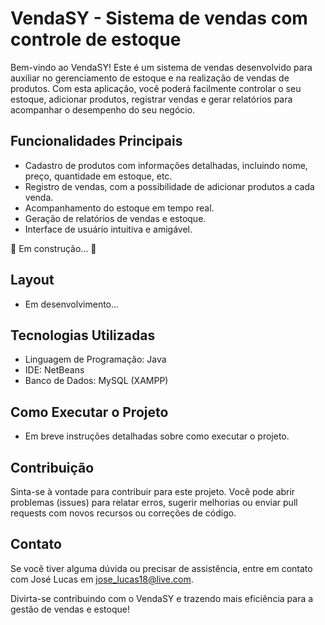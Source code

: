 # VendaSY - Sistema de vendas com controle de estoque

Bem-vindo ao VendaSY! Este é um sistema de vendas desenvolvido para auxiliar no gerenciamento de estoque e na realização de vendas de produtos. Com esta aplicação, você poderá facilmente controlar o seu estoque, adicionar produtos, registrar vendas e gerar relatórios para acompanhar o desempenho do seu negócio.

## Funcionalidades Principais

- Cadastro de produtos com informações detalhadas, incluindo nome, preço, quantidade em estoque, etc.
- Registro de vendas, com a possibilidade de adicionar produtos a cada venda.
- Acompanhamento do estoque em tempo real.
- Geração de relatórios de vendas e estoque.
- Interface de usuário intuitiva e amigável.

🚀 Em construção... 🚧

## Layout

- Em desenvolvimento...

## Tecnologias Utilizadas

- Linguagem de Programação: Java
- IDE: NetBeans
- Banco de Dados: MySQL (XAMPP)

## Como Executar o Projeto

- Em breve instruções detalhadas sobre como executar o projeto.

## Contribuição

Sinta-se à vontade para contribuir para este projeto. Você pode abrir problemas (issues) para relatar erros, sugerir melhorias ou enviar pull requests com novos recursos ou correções de código.

## Contato

Se você tiver alguma dúvida ou precisar de assistência, entre em contato com José Lucas em jose_lucas18@live.com.

Divirta-se contribuindo com o VendaSY e trazendo mais eficiência para a gestão de vendas e estoque!

